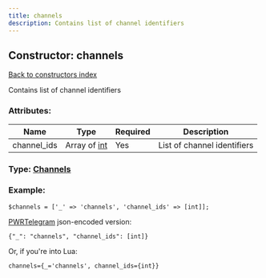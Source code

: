 ```yaml
---
title: channels
description: Contains list of channel identifiers
---
```

## Constructor: channels  
[Back to constructors index](index.md)



Contains list of channel identifiers

### Attributes:

| Name     |    Type       | Required | Description |
|----------|---------------|----------|-------------|
|channel\_ids|Array of [int](../constructors/int.md) | Yes|List of channel identifiers|



### Type: [Channels](../types/Channels.md)


### Example:

```
$channels = ['_' => 'channels', 'channel_ids' => [int]];
```  

[PWRTelegram](https://pwrtelegram.xyz) json-encoded version:

```
{"_": "channels", "channel_ids": [int]}
```


Or, if you're into Lua:  


```
channels={_='channels', channel_ids={int}}

```


